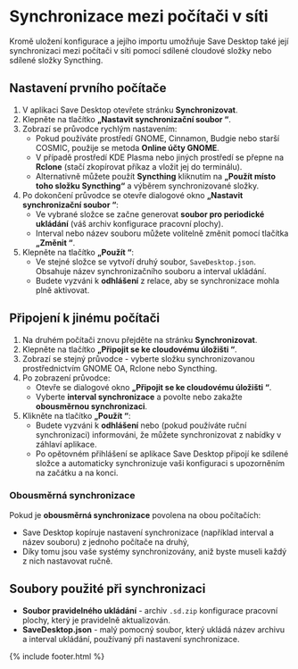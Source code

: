 # Synchronizace mezi počítači v síti

Kromě uložení konfigurace a jejího importu umožňuje Save Desktop také její synchronizaci mezi počítači v síti pomocí sdílené cloudové složky nebo sdílené složky Syncthing.

## Nastavení prvního počítače
1. V aplikaci Save Desktop otevřete stránku **Synchronizovat**.
2. Klepněte na tlačítko **„Nastavit synchronizační soubor “**.
3. Zobrazí se průvodce rychlým nastavením:
   * Pokud používáte prostředí GNOME, Cinnamon, Budgie nebo starší COSMIC, použije se metoda **Online účty GNOME**.
   * V případě prostředí KDE Plasma nebo jiných prostředí se přepne na **Rclone** (stačí zkopírovat příkaz a vložit jej do terminálu).
   * Alternativně můžete použít **Syncthing** kliknutím na **„Použít místo toho složku Syncthing“** a výběrem synchronizované složky.
4. Po dokončení průvodce se otevře dialogové okno **„Nastavit synchronizační soubor “**:
   * Ve vybrané složce se začne generovat **soubor pro periodické ukládání** (váš archiv konfigurace pracovní plochy).
   * Interval nebo název souboru můžete volitelně změnit pomocí tlačítka **„Změnit “**.
5. Klepněte na tlačítko **„Použít “**:
   * Ve stejné složce se vytvoří druhý soubor, `SaveDesktop.json`. Obsahuje název synchronizačního souboru a interval ukládání.
   * Budete vyzváni k **odhlášení** z relace, aby se synchronizace mohla plně aktivovat.

## Připojení k jinému počítači
1. Na druhém počítači znovu přejděte na stránku **Synchronizovat**.
2. Klepněte na tlačítko **„Připojit se ke cloudovému úložišti “**.
3. Zobrazí se stejný průvodce - vyberte složku synchronizovanou prostřednictvím GNOME OA, Rclone nebo Syncthing.
4. Po zobrazení průvodce:
   * Otevře se dialogové okno **„Připojit se ke cloudovému úložišti “**.
   * Vyberte **interval synchronizace** a povolte nebo zakažte **obousměrnou synchronizaci**.
5. Klikněte na tlačítko **„Použít “**:
   * Budete vyzváni k **odhlášení** nebo (pokud používáte ruční synchronizaci) informováni, že můžete synchronizovat z nabídky v záhlaví aplikace.
   * Po opětovném přihlášení se aplikace Save Desktop připojí ke sdílené složce a automaticky synchronizuje vaši konfiguraci s upozorněním na začátku a na konci.

### Obousměrná synchronizace
Pokud je **obousměrná synchronizace** povolena na obou počítačích:
* Save Desktop kopíruje nastavení synchronizace (například interval a název souboru) z jednoho počítače na druhý,
* Díky tomu jsou vaše systémy synchronizovány, aniž byste museli každý z nich nastavovat ručně.

## Soubory použité při synchronizaci
* **Soubor pravidelného ukládání** - archiv `.sd.zip` konfigurace pracovní plochy, který je pravidelně aktualizován.
* **SaveDesktop.json** - malý pomocný soubor, který ukládá název archivu a interval ukládání, používaný při nastavení synchronizace.

{% include footer.html %}
